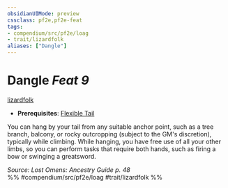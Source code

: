 ```yaml
---
obsidianUIMode: preview
cssclass: pf2e,pf2e-feat
tags:
- compendium/src/pf2e/loag
- trait/lizardfolk
aliases: ["Dangle"]
---
```

# Dangle  *Feat 9*  
[lizardfolk](lizardfolk-b1.md "Lizardfolk Ancestry & Heritage Trait")  

- **Prerequisites**: [Flexible Tail](flexible-tail-loag.md)

You can hang by your tail from any suitable anchor point, such as a tree branch, balcony, or rocky outcropping (subject to the GM's discretion), typically while climbing. While hanging, you have free use of all your other limbs, so you can perform tasks that require both hands, such as firing a bow or swinging a greatsword.

*Source: Lost Omens: Ancestry Guide p. 48*  
%% #compendium/src/pf2e/loag #trait/lizardfolk %%